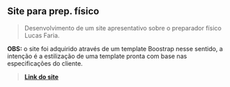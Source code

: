 <h2> Site para prep. físico </h2>
<blockquote>Desenvolvimento de um site apresentativo sobre o preparador físico Lucas Faria. </blockquote>
<b>OBS:</b> o site foi adquirido através de um template Boostrap nesse sentido, a intenção é a estilização de uma template pronta com base nas especificações do cliente.
<blockquote><a href="https://lucasfaria.netlify.app/"> <b>Link do site </b> </a></blockquote>

